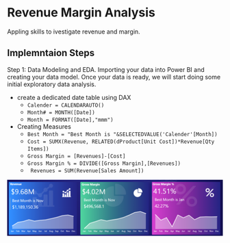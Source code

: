 # Revenue Margin Analysis
Appling skills to ivestigate revenue and margin.

## Implemntaion Steps
Step 1: Data Modeling and EDA.
Importing your data into Power BI and creating your data model. Once your data is ready, we will start doing some initial exploratory data analysis.

* create a dedicated date table using DAX
  * ``` Calender = CALENDARAUTO() ```
  * ```Month# = MONTH([Date])```
  * ```Month = FORMAT([Date],"mmm")  ```
* Creating Measures
  * ```Best Month = "Best Month is "&SELECTEDVALUE('Calender'[Month])```
  * ```Cost = SUMX(Revenue, RELATED(dProduct[Unit Cost])*Revenue[Qty Items]) ```
  * ```Gross Margin = [Revenues]-[Cost] ```
  * ```Gross Margin % = DIVIDE([Gross Margin],[Revenues]) ```
  * ``` Revenues = SUM(Revenue[Sales Amount])```

![](Images/1.png)

  



